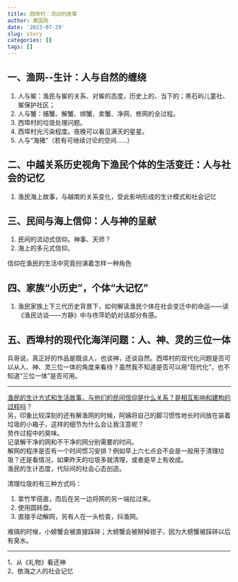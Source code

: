 ```yaml
---
title: 西埠村：流动的故事
author: 黄国政
date: '2023-07-29'
slug: story
categories: []
tags: []
---
```


<!--more-->

## 一、渔网--生计：人与自然的缠绕

1. 人与鲎：渔民与鲎的关系、对鲎的态度，历史上的、当下的；黑石屿儿童社、鲎保护社区；
2. 人与蟹：捕蟹、解蟹、绑蟹、卖蟹、净网、修网的全过程。
3. 西埠村的垃圾处理问题。
4. 西埠村光污染程度。夜晚可以看见满天的星星。
5. 人与“海猪”（若有可继续讨论的空间……）

## 二、中越关系历史视角下渔民个体的生活变迁：人与社会的记忆

1. 渔民海上故事，与越南的关系变化，受此影响形成的生计模式和社会记忆

## 三、民间与海上信仰：人与神的呈献

1. 民间的流动式信仰。神事、天师？
2. 海上的多元式信仰。

信仰在渔民的生活中究竟扮演着怎样一种角色

## 四、家族“小历史”，个体“大记忆”

1. 渔民家族上下三代历史背景下，如何解读渔民个体在社会变迁中的命运——读《渔民访谈——方静》中与佟萍奶奶对话部分有感。

## 五、西埠村的现代化海洋问题：人、神、灵的三位一体

兵哥说，真正好的作品是既谈人，也谈神，还谈自然。西埠村的现代化问题是否可以从人、神、灵三位一体的角度来看待？虽然我不知道是否可以用“现代化”，也不知道“三位一体”是否可用。

---

<u>渔民的生计方式和生活故事，与他们的民间信仰是什么关系？是相互影响和建构的过程吗</u>？  
另，印象比较深刻的还有解渔网的时候，阿姨将自己的脚习惯性地长时间放在装着垃圾的小箱子，这样的细节为什么会让我注意呢？  
劳作过程中的臭味。  
记录解干净的网和不干净的网分别需要的时间。  
解网的程序是否有一个时间惯习安排？例如早上六七点会不会是一般用于清理垃圾？还是看情况，如果昨天的垃圾多就清理，或者是早上有收成。  
渔民的生计态度，代际间的社会心态创造。

清理垃圾的有三种方式吗：
1. 拿竹竿搭直，而后在另一边将网的另一端拉过来。
2. 使用圆转盘。
3. 直接手动解网，另有人在一头检查，抖渔网。

难搞的时候，小螃蟹会被直接踩碎；大螃蟹会被掰掉钳子，因为大螃蟹被踩碎以后有臭水。

---

1、从《礼物》看还神   
2、依海之人的社会记忆